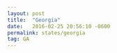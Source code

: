 ```yaml
---
layout: post
title:  "Georgia"
date:   2016-02-25 20:56:10 -0600
permalink: states/georgia
tag: GA
---
```

